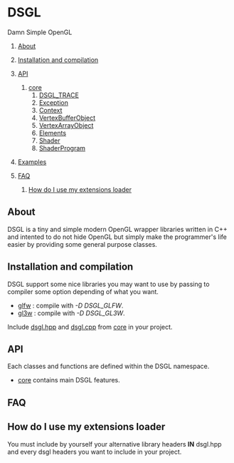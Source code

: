 # DSGL

Damn Simple OpenGL

1. [About](https://github.com/DenisSalem/DSGL#about)
2. [Installation and compilation](https://github.com/DenisSalem/DSGL#installation-and-compilation)
3. [API](https://github.com/DenisSalem/DSGL#api)
	1. [core](https://github.com/DenisSalem/DSGL/blob/master/doc/core.md)
		1. [DSGL_TRACE](https://github.com/DenisSalem/DSGL/blob/master/doc/core.md#dsgl_trace)
		2. [Exception](https://github.com/DenisSalem/DSGL/blob/master/doc/core.md#exception)
		3. [Context](https://github.com/DenisSalem/DSGL/blob/master/doc/core.md#context)
		4. [VertexBufferObject](https://github.com/DenisSalem/DSGL/blob/master/doc/core.md#vertexbufferobject)
		5. [VertexArrayObject](https://github.com/DenisSalem/DSGL/blob/master/doc/core.md#vertexarrayobject)
		6. [Elements](https://github.com/DenisSalem/DSGL/blob/master/doc/core.md#elements)
		7. [Shader](https://github.com/DenisSalem/DSGL/blob/master/doc/core.md#shader)
		8. [ShaderProgram](https://github.com/DenisSalem/DSGL/blob/master/doc/core.md#shaderprogram)

4. [Examples](https://github.com/DenisSalem/DSGL/tree/master/examples)
5. [FAQ](https://github.com/DenisSalem/DSGL/blob/master/README.md#faq)
	1. [How do I use my extensions loader](https://github.com/DenisSalem/DSGL/blob/master/README.md#how-do-i-use-my-extensions-loader)

## About

DSGL is a tiny and simple modern OpenGL wrapper libraries written in C++ and intented to do not hide OpenGL but simply
make the programmer's life easier by providing some general purpose classes.

## Installation and compilation

DSGL support some nice libraries you may want to use by passing to compiler some option depending of what you want.

- [glfw](http://www.glfw.org/) : compile with *-D DSGL_GLFW*.
- [gl3w](https://github.com/skaslev/gl3w) : compile with *-D DSGL_GL3W*.


Include [dsgl.hpp](https://github.com/DenisSalem/DSGL/blob/master/core/dsgl.hpp) and [dsgl.cpp](https://github.com/DenisSalem/DSGL/blob/master/core/dsgl.cpp) from [core](https://github.com/DenisSalem/DSGL/tree/master/core) in your project.

## API

Each classes and functions are defined within the DSGL namespace.

- [core](https://github.com/DenisSalem/DSGL/blob/master/doc/core.md) contains main DSGL features.

## FAQ

## How do I use my extensions loader

You must include by yourself your alternative library headers __IN__ dsgl.hpp and every dsgl headers you want to include in your project.
